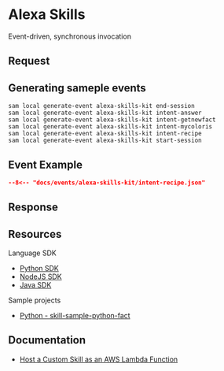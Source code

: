 # Alexa Skills

Event-driven, synchronous invocation

## Request

## Generating sameple events

```shell
sam local generate-event alexa-skills-kit end-session
sam local generate-event alexa-skills-kit intent-answer
sam local generate-event alexa-skills-kit intent-getnewfact
sam local generate-event alexa-skills-kit intent-mycoloris
sam local generate-event alexa-skills-kit intent-recipe
sam local generate-event alexa-skills-kit start-session
```

## Event Example

```json title="Amazon Alexa Intent Recipe Event"
--8<-- "docs/events/alexa-skills-kit/intent-recipe.json"
```

## Response

## Resources

Language SDK

- [Python SDK](https://github.com/alexa/alexa-skills-kit-sdk-for-python)
- [NodeJS SDK](https://github.com/alexa/alexa-skills-kit-sdk-for-nodejs)
- [Java SDK](https://github.com/alexa/alexa-skills-kit-sdk-for-java)

Sample projects

- [Python - skill-sample-python-fact](https://github.com/alexa-samples/skill-sample-python-fact)

## Documentation

- [Host a Custom Skill as an AWS Lambda Function](https://developer.amazon.com/en-US/docs/alexa/custom-skills/host-a-custom-skill-as-an-aws-lambda-function.html)
